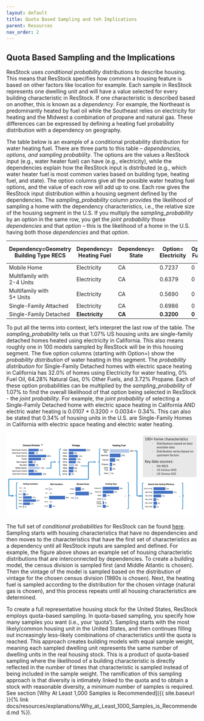 ```yaml
---
layout: default
title: Quota Based Sampling and teh Implications
parent: Resources
nav_order: 2
---
```


## Quota Based Sampling and the Implications

ResStock uses _conditional probability_ distributions to describe housing. This means that ResStock specifies how common a housing feature is based on other factors like location for example. Each sample in ResStock represents one dwelling unit and will have a value selected for every building characteristic in ResStock. If one characteristic is described based on another, this is known as a _dependency_. For example, the Northeast is predominantly heated by fuel oil while the Southeast relies on electricity for heating and the Midwest a combination of propane and natural gas. These differences can be expressed by defining a heating fuel probability distribution with a dependency on geography. 

The table below is an example of a conditional probability distribution for water heating fuel. There are three parts to this table – _dependencies, options, and sampling probability_. The options are the values a ResStock input (e.g., water heater fuel) can have (e.g., electricity), while the dependencies explain how the ResStock input is distributed (e.g., which water heater fuel is most common varies based on building type, heating fuel, and state). The option columns give all the possible water heating fuel options, and the value of each row will add up to one. Each row gives the ResStock input distribution within a housing segment defined by the dependencies. The *sampling_probability* column provides the likelihood of sampling a home with the dependency characteristics, i.e., the relative size of the housing segment in the U.S. If you multiply the *sampling_probability* by an option in the same row, you get the _joint probability_ those _dependencies_ and that _option_ – this is the likelihood of a home in the U.S. having both those _dependencies_ and that _option_.

| Dependency=Geometry <br> Building Type RECS | Dependency=<br> Heating Fuel | Dependency=<br> State | Option=<br> Electricity | Option=<br> Fuel Oil | Option=<br> Natural Gas | Option=<br> Other Fuel | Option=<br> Propane | sampling_probability |
| --- | --- | --- | --- | --- | --- | --- | --- | --- |
| Mobile Home | Electricity | CA | 0.7237 | 0 | 0.1759 | 0 | 0.1005 | 0.0009 |
| Multifamily with <br> 2-4 Units | Electricity | CA | 0.6379 | 0 | 0.3621 | 0 | 0 | 0.0027 |
| Multifamily with <br> 5+ Units | Electricity | CA | 0.5690 | 0 | 0.4217 | 0 | 0.0093 | 0.0114 |
| Single-Family Attached | Electricity | CA | 0.6986 | 0 | 0.2696 | 0 | 0.0318 | 0.0020 |
| Single-Family Detached | **Electricity** | **CA** | **0.3200** | **0** | **0.6428** | **0** | **0.0372** | **0.0107** |

To put all the terms into context, let’s interpret the last row of the table. The *sampling_probability* tells us that 1.07% US housing units are single-family detached homes heated using electricity in California. This also means roughly one in 100 models sampled by ResStock will be in this housing segment. The five option columns (starting with Option=) show the *probability distribution* of water heating in this segment.  The *probability distribution* for Single-Family Detached homes with electric space heating in California has 32.0% of homes using Electricity for water heating, 0% Fuel Oil, 64.28% Natural Gas, 0% Other Fuels, and 3.72% Propane. Each of these option probabilities can be multiplied by the *sampling_probability* of 1.07% to find the overall likelihood of that option being selected in ResStock - the *joint probability*. For example, the *joint probability* of selecting a Single-Family Detached home with electric space heating in California AND electric water heating is 0.0107 * 0.3200 = 0.0034= 0.34%. This can also be stated that 0.34% of housing units in the U.S. are Single-Family Homes in California with electric space heating and electric water heating.

![](../../../assets/images/conditional-probabilities-example.png)

The full set of *conditional probabilities* for ResStock can be found [here](https://github.com/NREL/resstock/tree/develop/project_national/housing_characteristics). Sampling starts with housing characteristics that have no dependencies and then moves to the characteristics that have the first set of characteristics as a dependency until all ResStock inputs are sampled and defined. For example, the figure above shows an example set of housing characteristic distributions that are interconnected by dependencies. To create a building model, the census division is sampled first (and Middle Atlantic is chosen). Then the vintage of the model is sampled based on the distribution of vintage for the chosen census division (1980s is chosen). Next, the heating fuel is sampled according to the distribution for the chosen vintage (natural gas is chosen), and this process repeats until all housing characteristics are determined.

To create a full representative housing stock for the United States, ResStock employs quota-based sampling. In quota-based sampling, you specify how many samples you want (i.e., your ‘quota’). Sampling starts with the most likely/common housing unit in the United States, and then continues filling out increasingly less-likely combinations of characteristics until the quota is reached.  This approach creates building models with equal sample weight, meaning each sampled dwelling unit represents the same number of dwelling units in the real housing stock. This is a product of quota-based sampling where the likelihood of a building characteristic is directly reflected in the number of times that characteristic is sampled instead of being included in the sample weight. The ramification of this sampling approach is that diversity is intimately linked to the quota and to obtain a stock with reasonable diversity, a minimum number of samples is required. See section [Why At Least 1,000 Samples is Recommended]({{ site.baseurl }}{% link docs/resources/explanations/Why_at_Least_1000_Samples_is_Recommended.md %}).

